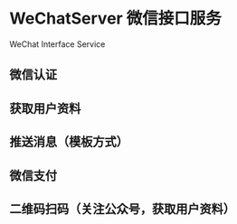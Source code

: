 # WeChatServer 微信接口服务
WeChat Interface Service
## 微信认证
## 获取用户资料
## 推送消息（模板方式）
## 微信支付
## 二维码扫码（关注公众号，获取用户资料）
